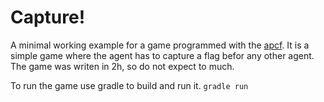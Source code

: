# Capture!

A minimal working example for a game programmed with the [apcf](https://github.com/manuelliebchen/apcf).
It is a simple game where the agent has to capture a flag befor any other agent.
The game was writen in 2h, so do not expect to much.

To run the game use gradle to build and run it.
`gradle run`